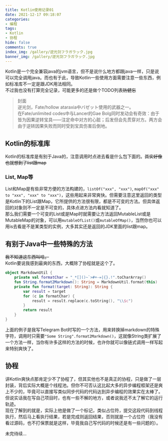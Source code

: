 ```yaml
---
title: Kotlin使用记录01
date: 2021-12-17 09:18:07
categories:
- 编程
tags:
- Kotlin
- 协程
hide: false
comments: true
index_img: /gallery/逆光剑フラガラック.jpg
banner_img: /gallery/逆光剑フラガラック.jpg
---
```

Kotlin是一个完全兼容java的jvm语言，但不是说什么地方都跟java一样，只是说可以完全调用java。而也有于此，导致Kotlin一些使用方面需要注意一些东西，例如标准库不一定是跟JDK用法相同。  
不过我也没有打算完全记录，可能更多的还是做个TODO列表~~防健忘~~
<!--more-->
> 封面  
> 逆光剑，Fate/hollow ataraxia中バゼット使用的武器之一。  
> 在Fate/unlimited codes中与Lancer的Gae Bolg同时发动会有奇效：由于皆为因果逆转宝具——注定命中对方的心脏；后发但会先贯穿对方。两方会由于逆转因果失败而同时受到宝具伤害后倒地。

## Kotlin的标准库
Kotlin的标准库是有别于Java的，注意调用时点进去看是什么包下面的。~~其实好像也就想到了list跟map~~
### List, Map等
List和Map是有些非常方便的方法构建的，`listOf("xxx", "xxx")`, `mapOf("xxx" to "xxx", "xxx" to "xxx")`，这些用起来非常爽快。但需要注意这里返回的类型是Kotlin下的List跟Map，它所提供的方法很有限，都是不可变的方法。但具体返回的对象则不一定是不可变的，具体点进方法内看就知道了。  
那么我们需要一个可变的List或是Map时就需要让方法返回MutableList或是MutableMap的对象，可以用`mutableOfList()`或`mutableOfMap()`，当然你也可以用is去看是不是某类型的实例，大多其实还是返回的JDK里面的list跟map。
## 有别于Java中一些特殊的方法
~~我不知道这东西叫啥。~~  
Kotlin要说我感到最爽的东西，大概除了协程就是这个了。
```kotlin
object MarkdownUtil {
    private val formatChar = "_*[]()~`>#+-=|{}.!".toCharArray()
    fun String.format2Markdown(): String = MarkdownUtil.format(this)
    private fun format(target: String): String {
        var result = target
        for (c in formatChar) {
            result = result.replace(c.toString(), "\\$c")
        }
        return result
    }
}
```
上面的例子是我写Telegram Bot时写的一个方法，用来转换掉markdown的特殊字符，调用时只需要`"Some String".format2Markdown()`，这就像String类扩展了一个方法一样，当你有许多这样的方法的时候，也许你就可以像链式调用一样写起来特别爽快了。
## 协程
讲Kotlin爽快点那肯定少不了协程了，但其实他也不是真正的协程，只是做了一层封装，背后实际大概是个线程池。但你不可否认这比起大多的异步编程框架还是爽上不少的，毕竟可以直接写类似同步代码的代码达到异步编程的效果实在太棒了。但说实话我在写自己项目时，也有一些不解的地方，或者说我还不太了解它的运行轨迹。  
现在了解到的就是，实际上他是做了一个标记，类似占位符，提交这段代码到线程执行，然后马上看执行结果，若是完成则返回结果，否则就是一个占位符（我没有看过源码，也不打保票就是这样，毕竟我自己写代码的时候还是有一些问题的）。

未完待续...